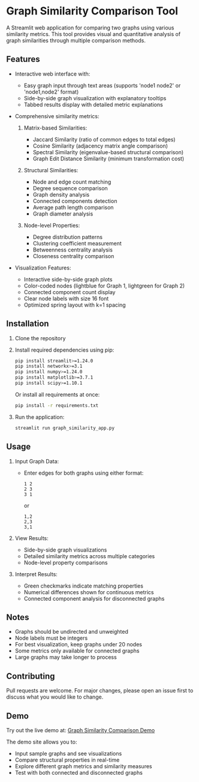 # Graph Similarity Comparison Tool

A Streamlit web application for comparing two graphs using various similarity metrics. This tool provides visual and quantitative analysis of graph similarities through multiple comparison methods.

## Features

- Interactive web interface with:
  - Easy graph input through text areas (supports 'node1 node2' or 'node1,node2' format)
  - Side-by-side graph visualization with explanatory tooltips
  - Tabbed results display with detailed metric explanations

- Comprehensive similarity metrics:
  1. Matrix-based Similarities:
     - Jaccard Similarity (ratio of common edges to total edges)
     - Cosine Similarity (adjacency matrix angle comparison)
     - Spectral Similarity (eigenvalue-based structural comparison) 
     - Graph Edit Distance Similarity (minimum transformation cost)

  2. Structural Similarities:
     - Node and edge count matching
     - Degree sequence comparison
     - Graph density analysis
     - Connected components detection
     - Average path length comparison
     - Graph diameter analysis

  3. Node-level Properties:
     - Degree distribution patterns
     - Clustering coefficient measurement
     - Betweenness centrality analysis
     - Closeness centrality comparison

- Visualization Features:
  - Interactive side-by-side graph plots
  - Color-coded nodes (lightblue for Graph 1, lightgreen for Graph 2)
  - Connected component count display
  - Clear node labels with size 16 font
  - Optimized spring layout with k=1 spacing

## Installation

1. Clone the repository
2. Install required dependencies using pip:
   ```bash
   pip install streamlit>=1.24.0
   pip install networkx>=3.1 
   pip install numpy>=1.24.0
   pip install matplotlib>=3.7.1
   pip install scipy>=1.10.1
   ```
   
   Or install all requirements at once:
   ```bash
   pip install -r requirements.txt
   ```

3. Run the application:
   ```bash
   streamlit run graph_similarity_app.py
   ```


## Usage

1. Input Graph Data:
   - Enter edges for both graphs using either format:
     ```
     1 2
     2 3
     3 1
     ```
     or
     ```
     1,2
     2,3
     3,1
     ```

2. View Results:
   - Side-by-side graph visualizations
   - Detailed similarity metrics across multiple categories
   - Node-level property comparisons

3. Interpret Results:
   - Green checkmarks indicate matching properties
   - Numerical differences shown for continuous metrics
   - Connected component analysis for disconnected graphs

## Notes

- Graphs should be undirected and unweighted
- Node labels must be integers
- For best visualization, keep graphs under 20 nodes
- Some metrics only available for connected graphs
- Large graphs may take longer to process

## Contributing

Pull requests are welcome. For major changes, please open an issue first to discuss what you would like to change.


## Demo

Try out the live demo at: [Graph Similarity Comparison Demo](https://oldcats-graph-similarity-comparison-graph-similarity-app-dfeblx.streamlit.app/)

The demo site allows you to:
- Input sample graphs and see visualizations
- Compare structural properties in real-time 
- Explore different graph metrics and similarity measures
- Test with both connected and disconnected graphs



